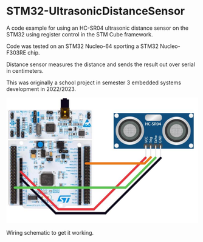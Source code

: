 # STM32-UltrasonicDistanceSensor
A code example for using an HC-SR04 ultrasonic distance sensor on the STM32 using register control in the STM Cube framework. 

Code was tested on an STM32 Nucleo-64 sporting a STM32 Nucleo-F303RE chip.

Distance sensor measures the distance and sends the result out over serial in centimeters.

This was originally a school project in semester 3 embedded systems development in 2022/2023. 

![wiring schematic.](/img/distancesensorschematic.PNG)

Wiring schematic to get it working.
